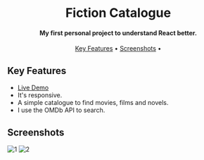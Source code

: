 <h1 align="center">
  Fiction Catalogue
  <br>
</h1>

<h4 align="center">My first personal project to understand React better.</h4>

<p align="center">
  <a href="#key-features">Key Features</a> •
  <a href="#screenshots">Screenshots</a> •
</p>

## Key Features

* <a href="https://fictioncatalogue.netlify.app/" target="_blank">Live Demo</a>
* It's responsive.
* A simple catalogue to find movies, films and novels.
* I use the OMDb API to search.

## Screenshots

![1](https://user-images.githubusercontent.com/103831098/195434174-f1467ff1-203b-4056-8114-2bd6cb1ed1f5.png)
![2](https://user-images.githubusercontent.com/103831098/195434178-bd2ce513-488e-48f0-8c9b-9db7762a9bdf.png)
